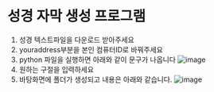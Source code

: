 # 성경 자막 생성 프로그램

1. 성경 텍스트파일을 다운로드 받아주세요
2. youraddress부분을 본인 컴퓨터ID로 바꿔주세요
3. python 파일을 실행하면 아래와 같이 문구가 나옵니다 
![image](https://user-images.githubusercontent.com/93809073/212460483-4ffccc99-e8b4-4257-a21b-47f7dae01c2a.png) 
3. 원하는 구절을 입력하세요
5. 바탕화면에 폴더가 생성되고 내용은 아래와 같습니다.
![image](https://user-images.githubusercontent.com/93809073/212460609-80ebb5f8-3746-44f8-832a-5475584b3b04.png)


